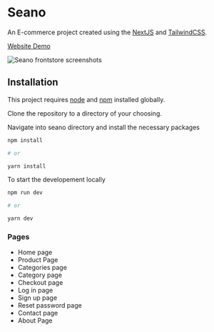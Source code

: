 # Seano

An E-commerce project created using the [NextJS](https://nextjs.org) and [TailwindCSS](https://tailwindcss.com).

[Website Demo](https://seano.vercel.app/)

![Seano frontstore screenshots](https://raw.githubusercontent.com/RavenSam/seano/main/public/screenshots/seano%20fronstore%20screenshot%20.png)

## Installation

This project requires [node](http://nodejs.org) and [npm](https://npmjs.com) installed globally.

Clone the repository to a directory of your choosing.

Navigate into seano directory and install the necessary packages

```bash
npm install

# or

yarn install
```

To start the developement locally

```bash
npm run dev

# or

yarn dev

```

### Pages

- Home page
- Product Page
- Categories page
- Category page
- Checkout page
- Log in page
- Sign up page
- Reset password page
- Contact page
- About Page
